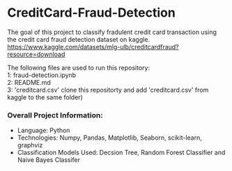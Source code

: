 # CreditCard-Fraud-Detection

The goal of this project to classify fradulent credit card transaction using the credit card fraud detection dataset on kaggle. https://www.kaggle.com/datasets/mlg-ulb/creditcardfraud?resource=download <br />

The following files are used to run this repository: <br />
  1: fraud-detection.ipynb <br />
  2: README.md <br />
  3: 'creditcard.csv' clone this repositorty and add 'creditcard.csv' from kaggle to the same folder) <br />

### Overall Project Information:<br />
  - Language: Python <br />
  - Technologies: Numpy, Pandas, Matplotlib, Seaborn, scikit-learn, graphviz <br />
  - Classification Models Used: Decsion Tree, Random Forest Classifier and Naive Bayes Classifer <br />
